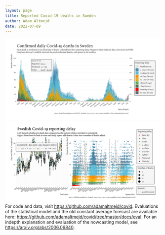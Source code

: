 ```yaml
---
layout: page
title: Reported Covid-19 deaths in Sweden
author: Adam Altmejd
date: 2022-07-09
---
```


![Graph of Swedish Covid-19 deaths with reporting delay.](deaths_lag_sweden_2022-07-09.png "Swedish Covid-19 deaths.")
![Graph of Swedish Covid-19 reporting delay in daily deaths.](lag_trend_sweden_2022-07-09.png "Trend in Swedish Covid-19 mortality reporting delay.")
For code and data, visit <https://github.com/adamaltmejd/covid>.
Evaluations of the statistical model and the old constant average forecast are available here: <https://github.com/adamaltmejd/covid/tree/master/docs/eval>.
For an indepth explanation and evaluation of the nowcasting model, see <https://arxiv.org/abs/2006.06840>.
